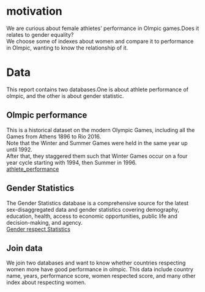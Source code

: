 # motivation
We are curious about female athletes' performance in Olmpic games.Does it relates to gender equality?<br />
We choose some of indexes about women and compare it to performance in Olmpic, wanting to know the relationship of it.<br />

# Data
This report contains two databases.One is about athlete performance of olmpic, and the other is about gender statistic.<br />

## Olmpic performance
This is a historical dataset on the modern Olympic Games, including all the Games from Athens 1896 to Rio 2016.<br />
Note that the Winter and Summer Games were held in the same year up until 1992. <br />
After that, they staggered them such that Winter Games occur on a four year cycle starting with 1994, then Summer in 1996. <br />
[athlete_performance](https://www.kaggle.com/heesoo37/120-years-of-olympic-history-athletes-and-results)<br />

## Gender Statistics
The Gender Statistics database is a comprehensive source for the latest sex-disaggregated data and gender statistics covering demography, education, health, access to economic opportunities, public life and decision-making, and agency.<br />
[Gender respect Statistics](https://datacatalog.worldbank.org/dataset/gender-statistics)
<br />
## Join data
We join two databases and want to know whether countries respecting women more have good performance in olmpic.
This data include country name, years, performance score, women respected score, and many other index about respecting women.
